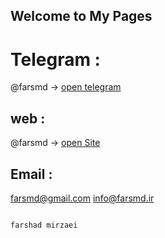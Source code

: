 ## Welcome to My Pages

# Telegram :
@farsmd -> [open telegram](https://t.me/farsmd)
## web :
@farsmd -> [open Site](http://farsmd.ir)
## Email :
farsmd@gmail.com
info@farsmd.ir


```markdown

farshad mirzaei

```
